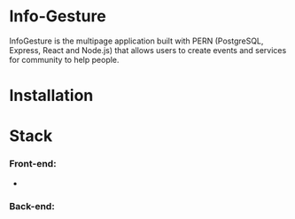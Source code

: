 # Info-Gesture
InfoGesture is the multipage application built with PERN (PostgreSQL, Express, React and Node.js) that allows users to create events and services for community to help people.

# Installation

# Stack
 ### Front-end:
  * 
 ### Back-end: